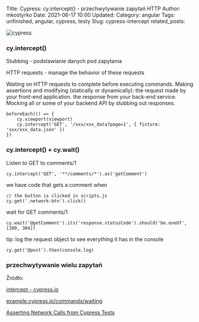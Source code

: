 Title: Cypress: cy.intercept() - przechwytywanie zapytań HTTP
Author: mkostyrko
Date: 2021-06-17 10:00
Updated:
Category: angular
Tags: unfinished, angular, cypress, testy
Slug: cypress-intercept
related_posts:


![cypress]()

### cy.intercept()

Stubbing - podstawianie danych pod zapytania

HTTP requests - manage the behavior of these requests

Waiting on HTTP requests to complete before executing commands. Making assertions and modifying (statically or dynamically): the request made by your front-end application.
the response from your back-end service. Mocking all or some of your backend API by stubbing out responses.

    beforeEach(() => {
        cy.viewport(viewport)
        cy.intercept('GET', '/xxx/xxx_data?page=1', { fixture: 'xxx/xxx_data.json' })
    })
        
 ### cy.intercept() + cy.wait()
 
Listen to GET to comments/1

    cy.intercept('GET', '**/comments/*').as('getComment')


we have code that gets a comment when

    // the button is clicked in scripts.js
    cy.get('.network-btn').click()

wait for GET comments/1

    cy.wait('@getComment').its('response.statusCode').should('be.oneOf', [200, 304])
    
    
tip: log the request object to see everything it has in the console

    cy.get('@post').then(console.log)

### przechwytywanie wielu zapytań




Źródło:

[intercept - cypress.io](https://docs.cypress.io/api/commands/intercept)

[example.cypress.io/commands/waiting](https://example.cypress.io/commands/waiting)

[Asserting Network Calls from Cypress Tests](https://www.cypress.io/blog/2019/12/23/asserting-network-calls-from-cypress-tests/)


